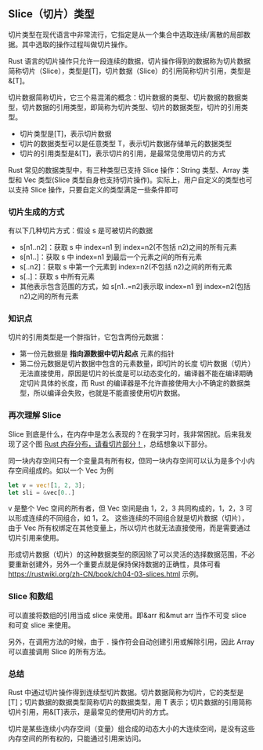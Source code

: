 ## Slice（切片）类型

切片类型在现代语言中非常流行，它指定是从一个集合中选取连续/离散的局部数据。其中选取的操作过程叫做切片操作。

Rust 语言的切片操作只允许一段连续的数据，切片操作得到的数据称为切片数据简称切片（Slice），类型是[T]，切片数据（Slice）的引用简称切片引用，类型是&[T]。

切片数据简称切片，它三个易混淆的概念：切片数据的类型、切片数据的数据类型，切片数据的引用类型，即简称为切片类型、切片的数据类型，切片的引用类型。

- 切片类型是[T]，表示切片数据
- 切片的数据类型可以是任意类型 T，表示切片数据存储单元的数据类型
- 切片的引用类型是&[T]，表示切片的引用，是最常见使用切片的方式

Rust 常见的数据类型中，有三种类型已支持 Slice 操作：String 类型、Array 类型和 Vec 类型(Slice 类型自身也支持切片操作)。实际上，用户自定义的类型也可以支持 Slice 操作，只要自定义的类型满足一些条件即可

### 切片生成的方式

有以下几种切片方式：假设 s 是可被切片的数据

- s[n1..n2]：获取 s 中 index=n1 到 index=n2(不包括 n2)之间的所有元素
- s[n1..]：获取 s 中 index=n1 到最后一个元素之间的所有元素
- s[..n2]：获取 s 中第一个元素到 index=n2(不包括 n2)之间的所有元素
- s[..]：获取 s 中所有元素
- 其他表示包含范围的方式，如 s[n1..=n2]表示取 index=n1 到 index=n2(包括 n2)之间的所有元素

### 知识点

切片的引用类型是一个胖指针，它包含两份元数据：

- 第一份元数据是 **指向源数据中切片起点** 元素的指针
- 第二份元数据是切片数据中包含的元素数量，即切片的长度
  切片数据（切片）无法直接使用，原因是切片的长度是可以动态变化的，编译器不能在编译期确定切片具体的长度，而 Rust 的编译器是不允许直接使用大小不确定的数据类型，所以编译会失败，也就是不能直接使用切片数据。

### 再次理解 Slice

Slice 到底是什么，在内存中是怎么表现的？在我学习时，我非常困扰。后来我发现了这个图 [Rust 内存分布，请看切片部分！](https://www.cnblogs.com/88223100/p/Rust-memory-distribution.html)，总结想象以下部分。

同一块内存空间只有一个变量具有所有权，但同一块内存空间可以认为是多个小内存空间组成的。如以一个 Vec 为例

```rs
let v = vec![1, 2, 3];
let sli = &vec[0..]
```

v 是整个 Vec 空间的所有者，但 Vec 空间是由 1，2，3 共同构成的，1，2，3 可以形成连续的不同组合，如 1，2。
这些连续的不同组合就是切片数据（切片），由于 Vec 所有权绑定在其他变量上，所以切片也就无法直接使用，而是需要通过切片引用来使用。

形成切片数据（切片）的这种数据类型的原因除了可以灵活的选择数据范围，不必要重新创建外，另外一个重要点就是保持保持数据的正确性，具体可看 https://rustwiki.org/zh-CN/book/ch04-03-slices.html 示例。

### Slice 和数组

可以直接将数组的引用当成 slice 来使用。即&arr 和&mut arr 当作不可变 slice 和可变 slice 来使用。

另外，在调用方法的时候，由于 `.` 操作符会自动创建引用或解除引用，因此 Array 可以直接调用 Slice 的所有方法。

### 总结

Rust 中通过切片操作得到连续型切片数据。切片数据简称为切片，它的类型是[T]；切片数据的数据类型简称切片的数据类型，用 T 表示；切片数据的引用简称切片引用，用&[T]表示，是最常见的使用切片的方式。

切片是某些连续小内存空间（变量）组合成的动态大小的大连续空间，是没有这些内存空间的所有权的，只能通过引用来访问。
